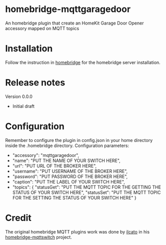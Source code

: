 # homebridge-mqttgaragedoor
An homebridge plugin that create an HomeKit Garage Door Opener accessory mapped on MQTT topics

# Installation
Follow the instruction in [homebridge](https://www.npmjs.com/package/homebridge) for the homebridge server installation.
    
# Release notes
Version 0.0.0
+ Initial draft

# Configuration
Remember to configure the plugin in config.json in your home directory inside the .homebridge directory. Configuration parameters:
+ "accessory": "mqttgaragedoor",
+ "name": "PUT THE NAME OF YOUR SWITCH HERE",
+ "url": "PUT URL OF THE BROKER HERE",
+ "username": "PUT USERNAME OF THE BROKER HERE",
+ "password": "PUT PASSWORD OF THE BROKER HERE",
+ "caption": "PUT THE LABEL OF YOUR SWITCH HERE",
+ "topics": {
 	"statusGet": 	"PUT THE MQTT TOPIC FOR THE GETTING THE STATUS OF YOUR SWITCH HERE",
 	"statusSet": 	"PUT THE MQTT TOPIC FOR THE SETTING THE STATUS OF YOUR SWITCH HERE"
	}

# Credit

The original homebridge MQTT plugins work was done by [ilcato](https://github.com/ilcato) in his [homebridge-mqttswitch](https://github.com/ilcato/homebridge-mqttswitch) project.




